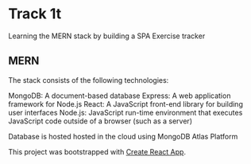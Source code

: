 # Track 1t

Learning the MERN stack by building a SPA Exercise tracker

## MERN

The stack consists of the following technologies:

MongoDB: A document-based database
Express: A web application framework for Node.js
React: A JavaScript front-end library for building user interfaces
Node.js: JavaScript run-time environment that executes JavaScript code outside of a browser (such as a server)

Database is hosted hosted in the cloud using MongoDB Atlas Platform

This project was bootstrapped with [Create React App](https://github.com/facebook/create-react-app).
